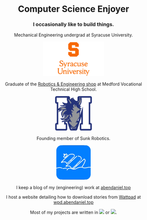 <div align="center">

<h1><b>
Computer Science Enjoyer
</b></h1>
<h3>
I occasionally like to build things.
</h3>

Mechanical Engineering undergrad at Syracuse University.

<a href="https://www.syracuse.edu/">
    <img src="https://raw.githubusercontent.com/AaronBenDaniel/AaronBenDaniel/refs/heads/main/SyracuseUniversity.png" style="height: 8em;">
</a>

Graduate of the [Robotics & Engineering shop](https://mvthsengineering.com) at Medford Vocational Technical High School.

<a href="https://mvthsengineering.com/">
    <img src="https://raw.githubusercontent.com/AaronBenDaniel/AaronBenDaniel/refs/heads/main/MVTHS.webp" style="height: 8em;">
</a>

Founding member of Sunk Robotics.

<a href="https://sunkrobotics.com/">
    <img src="https://raw.githubusercontent.com/AaronBenDaniel/AaronBenDaniel/refs/heads/main/SunkRobotics.png" style="height: 8em;background-color: #0d1117">
</a>

I keep a blog of my (engineering) work at [abendaniel.top](https://abendaniel.top)

I host a website detailing how to download stories from [Wattpad](https://wattpad.com) at [wpd.abendaniel.top](https://wpd.abendaniel.top)

Most of my projects are written in <a href="https://www.arduino.cc/"><img src="https://custom-icon-badges.demolab.com/badge/Arduino-blue.svg?logo=arduino-logo&color=444444" style="height=1em;"></a> or <a href="https://www.python.org/"><img src="https://custom-icon-badges.demolab.com/badge/Python-blue.svg?logo=python-logo&color=444444" style="height=1em;"></a>.
